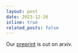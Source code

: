 ```yaml
---
layout: post
date: 2023-12-26
inline: true
related_posts: false
---
```


Our <a href="{{ '/publications/' | relative_url }}">preprint</a> is out on arxiv.
